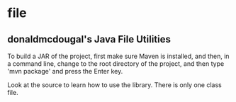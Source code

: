 # file

## donaldmcdougal's Java File Utilities

To build a JAR of the project, first make sure Maven is installed, and then,
in a command line, change to the root directory of the project, and then type
'mvn package' and press the Enter key.

Look at the source to learn how to use the library.  There is only one class file.
